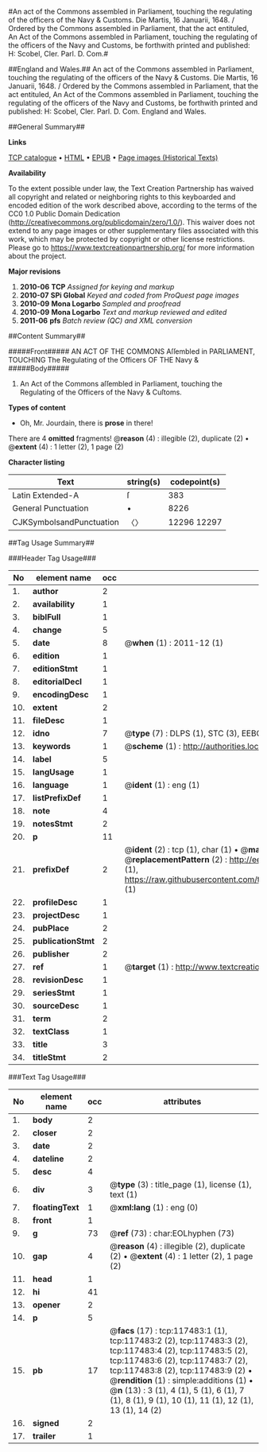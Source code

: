 #An act of the Commons assembled in Parliament, touching the regulating of the officers of the Navy & Customs. Die Martis, 16 Januarii, 1648. / Ordered by the Commons assembled in Parliament, that the act entituled, An Act of the Commons assembled in Parliament, touching the regulating of the officers of the Navy and Customs, be forthwith printed and published: H: Scobel, Cler. Parl. D. Com.#

##England and Wales.##
An act of the Commons assembled in Parliament, touching the regulating of the officers of the Navy & Customs. Die Martis, 16 Januarii, 1648. / Ordered by the Commons assembled in Parliament, that the act entituled, An Act of the Commons assembled in Parliament, touching the regulating of the officers of the Navy and Customs, be forthwith printed and published: H: Scobel, Cler. Parl. D. Com.
England and Wales.

##General Summary##

**Links**

[TCP catalogue](http://www.ota.ox.ac.uk/tcp/)  • 
[HTML](http://tei.it.ox.ac.uk/tcp/Texts-HTML/free/A83/A83637.html)  • 
[EPUB](http://tei.it.ox.ac.uk/tcp/Texts-EPUB/free/A83/A83637.epub) • 
[Page images (Historical Texts)](https://historicaltexts.jisc.ac.uk/eebo-99865244e)

**Availability**

To the extent possible under law, the Text Creation Partnership has waived all copyright and related or neighboring rights to this keyboarded and encoded edition of the work described above, according to the terms of the CC0 1.0 Public Domain Dedication (http://creativecommons.org/publicdomain/zero/1.0/). This waiver does not extend to any page images or other supplementary files associated with this work, which may be protected by copyright or other license restrictions. Please go to https://www.textcreationpartnership.org/ for more information about the project.

**Major revisions**

1. __2010-06__ __TCP__ *Assigned for keying and markup*
1. __2010-07__ __SPi Global__ *Keyed and coded from ProQuest page images*
1. __2010-09__ __Mona Logarbo__ *Sampled and proofread*
1. __2010-09__ __Mona Logarbo__ *Text and markup reviewed and edited*
1. __2011-06__ __pfs__ *Batch review (QC) and XML conversion*

##Content Summary##

#####Front#####
AN ACT OF THE COMMONS Aſſembled in PARLIAMENT, TOUCHING The Regulating of the Officers OF THE Navy &
#####Body#####

1. An Act of the Commons aſſembled in Parliament, touching the Regulating of the Officers of the Navy & Cuſtoms.

**Types of content**

  * Oh, Mr. Jourdain, there is **prose** in there!

There are 4 **omitted** fragments! 
 @__reason__ (4) : illegible (2), duplicate (2)  •  @__extent__ (4) : 1 letter (2), 1 page (2)

**Character listing**


|Text|string(s)|codepoint(s)|
|---|---|---|
|Latin Extended-A|ſ|383|
|General Punctuation|•|8226|
|CJKSymbolsandPunctuation|〈〉|12296 12297|

##Tag Usage Summary##

###Header Tag Usage###

|No|element name|occ|attributes|
|---|---|---|---|
|1.|__author__|2||
|2.|__availability__|1||
|3.|__biblFull__|1||
|4.|__change__|5||
|5.|__date__|8| @__when__ (1) : 2011-12 (1)|
|6.|__edition__|1||
|7.|__editionStmt__|1||
|8.|__editorialDecl__|1||
|9.|__encodingDesc__|1||
|10.|__extent__|2||
|11.|__fileDesc__|1||
|12.|__idno__|7| @__type__ (7) : DLPS (1), STC (3), EEBO-CITATION (1), PROQUEST (1), VID (1)|
|13.|__keywords__|1| @__scheme__ (1) : http://authorities.loc.gov/ (1)|
|14.|__label__|5||
|15.|__langUsage__|1||
|16.|__language__|1| @__ident__ (1) : eng (1)|
|17.|__listPrefixDef__|1||
|18.|__note__|4||
|19.|__notesStmt__|2||
|20.|__p__|11||
|21.|__prefixDef__|2| @__ident__ (2) : tcp (1), char (1)  •  @__matchPattern__ (2) : ([0-9\-]+):([0-9IVX]+) (1), (.+) (1)  •  @__replacementPattern__ (2) : http://eebo.chadwyck.com/downloadtiff?vid=$1&page=$2 (1), https://raw.githubusercontent.com/textcreationpartnership/Texts/master/tcpchars.xml#$1 (1)|
|22.|__profileDesc__|1||
|23.|__projectDesc__|1||
|24.|__pubPlace__|2||
|25.|__publicationStmt__|2||
|26.|__publisher__|2||
|27.|__ref__|1| @__target__ (1) : http://www.textcreationpartnership.org/docs/. (1)|
|28.|__revisionDesc__|1||
|29.|__seriesStmt__|1||
|30.|__sourceDesc__|1||
|31.|__term__|2||
|32.|__textClass__|1||
|33.|__title__|3||
|34.|__titleStmt__|2||


###Text Tag Usage###

|No|element name|occ|attributes|
|---|---|---|---|
|1.|__body__|2||
|2.|__closer__|2||
|3.|__date__|2||
|4.|__dateline__|2||
|5.|__desc__|4||
|6.|__div__|3| @__type__ (3) : title_page (1), license (1), text (1)|
|7.|__floatingText__|1| @__xml:lang__ (1) : eng (0)|
|8.|__front__|1||
|9.|__g__|73| @__ref__ (73) : char:EOLhyphen (73)|
|10.|__gap__|4| @__reason__ (4) : illegible (2), duplicate (2)  •  @__extent__ (4) : 1 letter (2), 1 page (2)|
|11.|__head__|1||
|12.|__hi__|41||
|13.|__opener__|2||
|14.|__p__|5||
|15.|__pb__|17| @__facs__ (17) : tcp:117483:1 (1), tcp:117483:2 (2), tcp:117483:3 (2), tcp:117483:4 (2), tcp:117483:5 (2), tcp:117483:6 (2), tcp:117483:7 (2), tcp:117483:8 (2), tcp:117483:9 (2)  •  @__rendition__ (1) : simple:additions (1)  •  @__n__ (13) : 3 (1), 4 (1), 5 (1), 6 (1), 7 (1), 8 (1), 9 (1), 10 (1), 11 (1), 12 (1), 13 (1), 14 (2)|
|16.|__signed__|2||
|17.|__trailer__|1||
